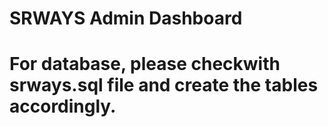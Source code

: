 # SRWAYS Admin Dashboard

# For database, please checkwith srways.sql file and create the tables accordingly.